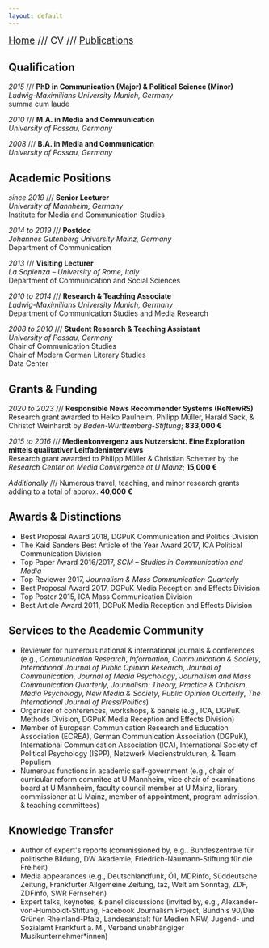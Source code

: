 ```yaml
---
layout: default
---
```


<span style="font-size:14pt">[Home](./index.html) /// CV /// [Publications](./publications.html)</span>

## Qualification

*2015* /// **PhD in Communication (Major) & Political Science (Minor)**
<br>*Ludwig-Maximilians University Munich, Germany*
<br>summa cum laude

*2010* /// **M.A. in Media and Communication**
<br>*University of Passau, Germany*

*2008* /// **B.A. in Media and Communication**
<br>*University of Passau, Germany*

## Academic Positions

*since 2019* /// **Senior Lecturer**
<br>*University of Mannheim, Germany*
<br>Institute for Media and Communication Studies

*2014 to 2019* /// **Postdoc**
<br>*Johannes Gutenberg University Mainz, Germany*
<br>Department of Communication

*2013* /// **Visiting Lecturer**
<br>*La Sapienza – University of Rome, Italy*
<br>Department of Communication and Social Sciences

*2010 to 2014* /// **Research & Teaching Associate**
<br>*Ludwig-Maximilians University Munich, Germany*
<br>Department of Communication Studies and Media Research

*2008 to 2010* /// **Student Research & Teaching Assistant**
<br>*University of Passau, Germany*
<br>Chair of Communication Studies
<br>Chair of Modern German Literary Studies
<br>Data Center

## Grants & Funding

*2020 to 2023* /// **Responsible News Recommender Systems (ReNewRS)**
<br>Research grant awarded to Heiko Paulheim, Philipp Müller, Harald Sack, & Christof Weinhardt by *Baden-Württemberg-Stiftung*; **833,000 €**

*2015 to 2016* /// **Medienkonvergenz aus Nutzersicht. Eine Exploration mittels qualitativer Leitfadeninterviews**
<br>Research grant awarded to Philipp Müller & Christian Schemer by the *Research Center on Media Convergence at U Mainz*; **15,000 €**

*Additionally* /// Numerous travel, teaching, and minor research grants adding to a total of approx. **40,000 €**

## Awards & Distinctions

* Best Proposal Award 2018, DGPuK Communication and Politics Division
* The Kaid Sanders Best Article of the Year Award 2017, ICA Political Communication Division
* Top Paper Award 2016/2017, *SCM – Studies in Communication and Media*
* Top Reviewer 2017, *Journalism & Mass Communication Quarterly*
* Best Proposal Award 2017, DGPuK Media Reception and Effects Division
* Top Poster 2015, ICA Mass Communication Division
* Best Article Award 2011, DGPuK Media Reception and Effects Division

## Services to the Academic Community

* Reviewer for numerous national & international journals & conferences (e.g., *Communication Research*, *Information, Communication & Society*, *International Journal of Public Opinion Research*, *Journal of Communication*, *Journal of Media Psychology*, *Journalism and Mass Communication Quarterly*, *Journalism: Theory, Practice & Criticism*, *Media Psychology*, *New Media & Society*,  *Public Opinion Quarterly*, *The International Journal of Press/Politics*)
* Organizer of conferences, workshops, & panels (e.g., ICA, DGPuK Methods Division, DGPuK Media Reception and Effects Division)
* Member of European Communication Research and Education Association (ECREA), German Communication Association (DGPuK), International Communication Association (ICA), International Society of Political Psychology (ISPP), Netzwerk Medienstrukturen, & Team Populism
* Numerous functions in academic self-government (e.g., chair of curricular reform commitee at U Mannheim, vice chair of examinations board at U Mannheim, faculty council member at U Mainz, library commissioner at U Mainz, member of appointment, program admission, & teaching committees)

## Knowledge Transfer

* Author of expert's reports (commissioned by, e.g., Bundeszentrale für politische Bildung, DW Akademie, Friedrich-Naumann-Stiftung für die Freiheit)
* Media appearances (e.g., Deutschlandfunk, Ö1, MDRinfo, Süddeutsche Zeitung, Frankfurter Allgemeine Zeitung, taz, Welt am Sonntag, ZDF, ZDFinfo, SWR Fernsehen)
* Expert talks, keynotes, & panel discussions (invited by, e.g., Alexander-von-Humboldt-Stiftung, Facebook Journalism Project, Bündnis 90/Die Grünen Rheinland-Pfalz, Landesanstalt für Medien NRW, Jugend- und Sozialamt Frankfurt a. M., Verband unabhängiger Musikunternehmer*innen)